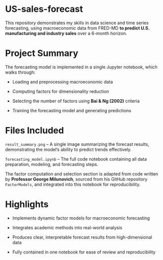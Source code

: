 # US-sales-forecast
This repository demonstrates my skills in data science and time series forecasting, using macroeconomic data from FRED-MD **to predict U.S. manufacturing and industry sales** over a 6-month horizon.

# Project Summary
The forecasting model is implemented in a single Jupyter notebook, which walks through:

* Loading and preprocessing macroeconomic data

* Computing factors for dimensionality reduction

* Selecting the number of factors using **Bai & Ng (2002)** criteria

* Training the forecasting model and generating predictions

# Files Included
`result_summary.png` – A single image summarizing the forecast results, demonstrating the model’s ability to predict trends effectively.

`forecasting_model.ipynb` – The full code notebook containing all data preparation, modeling, and forecasting steps.

The factor computation and selection section is adapted from code written by **Professor George Milunovich**, sourced from his GitHub repository `FactorModels`, and integrated into this notebook for reproducibility.

# Highlights

* Implements dynamic factor models for macroeconomic forecasting

* Integrates academic methods into real-world analysis

* Produces clear, interpretable forecast results from high-dimensional data

* Fully contained in one notebook for ease of review and reproducibility

